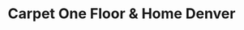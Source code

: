 ---
title: "Carpet One Floor & Home Denver"
url: /denver/carpet-one-floor-and-home-denver/
shop: carpet
---